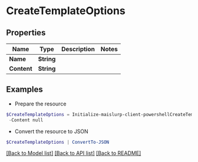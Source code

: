 # CreateTemplateOptions
## Properties

Name | Type | Description | Notes
------------ | ------------- | ------------- | -------------
**Name** | **String** |  | 
**Content** | **String** |  | 

## Examples

- Prepare the resource
```powershell
$CreateTemplateOptions = Initialize-maislurp-client-powershellCreateTemplateOptions  -Name null `
 -Content null
```

- Convert the resource to JSON
```powershell
$CreateTemplateOptions | ConvertTo-JSON
```

[[Back to Model list]](../README#documentation-for-models) [[Back to API list]](../README#documentation-for-api-endpoints) [[Back to README]](../README)

